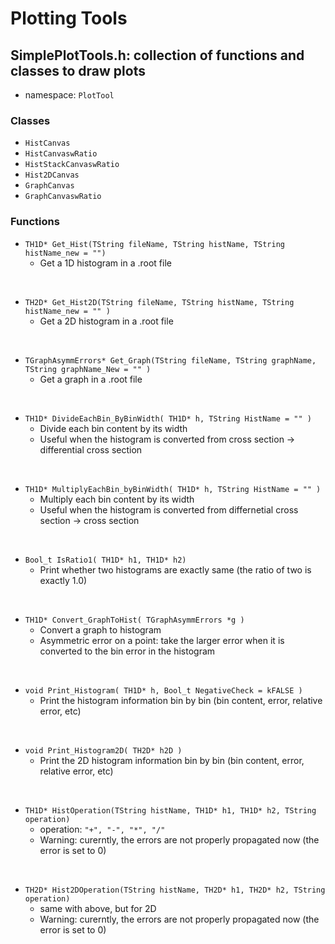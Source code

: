 # Plotting Tools

## SimplePlotTools.h: collection of functions and classes to draw plots
* namespace: `PlotTool`

### Classes
* `HistCanvas`
* `HistCanvaswRatio`
* `HistStackCanvaswRatio`
* `Hist2DCanvas`
* `GraphCanvas`
* `GraphCanvaswRatio`

### Functions
* `TH1D* Get_Hist(TString fileName, TString histName, TString histName_new = "")`
  * Get a 1D histogram in a .root file
<br>

* `TH2D* Get_Hist2D(TString fileName, TString histName, TString histName_new = "" )`
  * Get a 2D histogram in a .root file
<br>

* `TGraphAsymmErrors* Get_Graph(TString fileName, TString graphName, TString graphName_New = "" )`
  * Get a graph in a .root file
<br>

* `TH1D* DivideEachBin_ByBinWidth( TH1D* h, TString HistName = "" )`
  * Divide each bin content by its width
  * Useful when the histogram is converted from cross section -> differential cross section
<br>

* `TH1D* MultiplyEachBin_byBinWidth( TH1D* h, TString HistName = "" )`
  * Multiply each bin content by its width
  * Useful when the histogram is converted from differnetial cross section -> cross section
<br>

* `Bool_t IsRatio1( TH1D* h1, TH1D* h2)`
  * Print whether two histograms are exactly same (the ratio of two is exactly 1.0)
<br>

* `TH1D* Convert_GraphToHist( TGraphAsymmErrors *g )`
  * Convert a graph to histogram
  * Asymmetric error on a point: take the larger error when it is converted to the bin error in the histogram
<br>

* `void Print_Histogram( TH1D* h, Bool_t NegativeCheck = kFALSE )`
  * Print the histogram information bin by bin (bin content, error, relative error, etc)
<br>

* `void Print_Histogram2D( TH2D* h2D )`
  * Print the 2D histogram information bin by bin (bin content, error, relative error, etc)
<br>

* `TH1D* HistOperation(TString histName, TH1D* h1, TH1D* h2, TString operation)`
  * operation: `"+", "-", "*", "/"`
  * Warning: curerntly, the errors are not properly propagated now (the error is set to 0)
<br>

* `TH2D* Hist2DOperation(TString histName, TH2D* h1, TH2D* h2, TString operation)`
  * same with above, but for 2D
  * Warning: curerntly, the errors are not properly propagated now (the error is set to 0)
